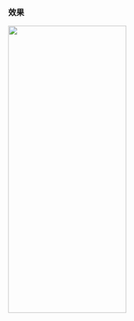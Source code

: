  ### 效果
 
 <img src="https://github.com/zboboan/Water-waves/blob/master/aaa2.gif" width="241" height="584"/>
